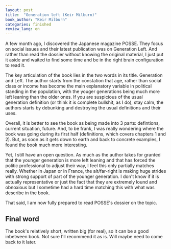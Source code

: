 ```yaml
---
layout: post
title:  "Generation left (Keir Milburn)"
book_author: "Keir Milburn"
categories: finished
review_lang: en
---
```


A few month ago, I discovered the Japanese magazine POSSE. They focus on social issues and their latest publication was on Generation Left. And rather than read the dossier without knowing the original material, I just put it aside and waited to find some time and be in the right brain configuration to read it.

The key articulation of the book lies in the two words in its title. Generation and Left. The author starts from the constation that age, rather than social class or income has become the main explanatory variable in political standing in the population, with the youger generations being much more left leaning than the older ones. If you are suspicious of the usual generation definition (or think it is complete bullshit, as I do), stay calm, the authors starts by debunking and destroying the usual definitions and their uses.

Overall, it is better to see the book as being made into 3 parts: defintions, current situation, future. And, to be frank, I was really wondering where the book was going during its first half (definitions, which covers chapters 1 and 2). But, as soon as it gets down to earth and back to concrete examples, I found the book much more interesting.

Yet, I still have an open question. As much as the author takes for granted that the younger generation is more left leaning and that has forced the politic professional to adjust their way, I feel this only partially matches really. Whether in Japan or in France, the alt/far-right is making huge strides with strong support of part of the younger generation. I don't know if it is actually representative or just the fact that they are extremely lound and obnoxious but I sometime had a hard time matching this with what was describe in the book.

That said, I am now fully prepared to read POSSE's dossier on the topic.

## Final word

The book's relatively short, written big (for real), so it can be a good inbetween book. Not sure I'll recommend it as is. Will maybe need to come back to it later.